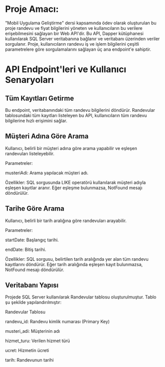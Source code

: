 # Proje Amacı:
"Mobil Uygulama Geliştirme" dersi kapsamında ödev olarak oluşturulan bu proje randevu ve fiyat bilgilerini yöneten ve kullanıcıların bu verilere erişebilmesini sağlayan bir Web API'dir. Bu API, Dapper kütüphanesi
kullanılarak SQL Server veritabanına bağlanır ve veritabanı üzerinden veriler sorgulanır. Proje, kullanıcıların randevu iş ve işlem bilgilerini çeşitli parametrelere
göre sorgulamalarını sağlayan üç ana endpoint'e sahiptir.

# API Endpoint'leri ve Kullanıcı Senaryoları

## Tüm Kayıtları Getirme
Bu endpoint, veritabanındaki tüm randevu bilgilerini döndürür. Randevular tablosundaki tüm kayıtları listeleyen bu API, kullanıcıların tüm randevu
bilgilerine hızlı erişimini sağlar.

## Müşteri Adına Göre Arama
Kullanıcı, belirli bir müşteri adına göre arama yapabilir ve eşleşen randevuları listeleyebilir.

Parametreler:

musteriAdi: Arama yapılacak müşteri adı.

Özellikler: SQL sorgusunda LIKE operatörü kullanılarak müşteri adıyla eşleşen kayıtlar aranır.
Eğer eşleşme bulunmazsa, NotFound mesajı döndürülür.

## Tarihe Göre Arama
Kullanıcı, belirli bir tarih aralığına göre randevuları arayabilir.

Parametreler:

startDate: Başlangıç tarihi.

endDate: Bitiş tarihi.

Özellikler: SQL sorgusu, belirtilen tarih aralığında yer alan tüm randevu kayıtlarını döndürür.
Eğer tarih aralığında eşleşen kayıt bulunmazsa, NotFound mesajı döndürülür.

## Veritabanı Yapısı
Projede SQL Server kullanılarak Randevular tablosu oluşturulmuştur. Tablo şu şekilde yapılandırılmıştır:

Randevular Tablosu

randevu_id: Randevu kimlik numarası (Primary Key)

musteri_adi: Müşterinin adı

hizmet_turu: Verilen hizmet türü

ucret: Hizmetin ücreti

tarih: Randevunun tarihi
